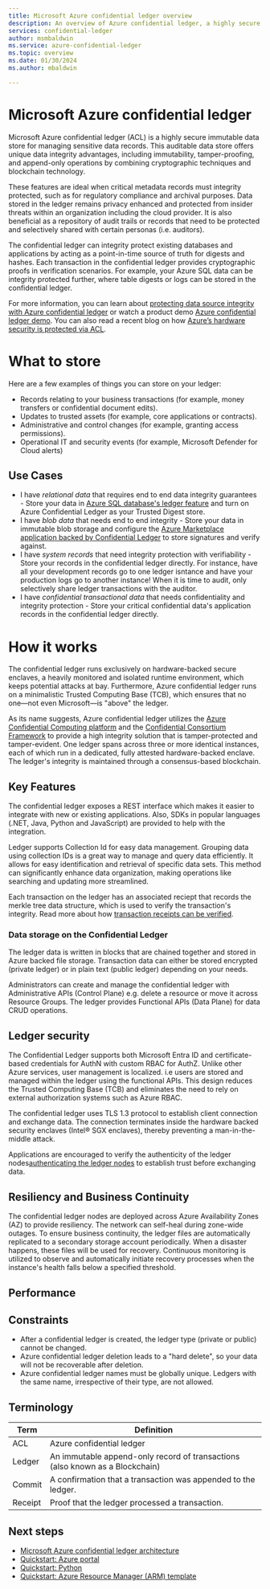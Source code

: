 ```yaml
---
title: Microsoft Azure confidential ledger overview
description: An overview of Azure confidential ledger, a highly secure service for managing sensitive data records with traceability, auditability, and integrity
services: confidential-ledger
author: msmbaldwin
ms.service: azure-confidential-ledger
ms.topic: overview
ms.date: 01/30/2024
ms.author: mbaldwin

---
```

# Microsoft Azure confidential ledger

Microsoft Azure confidential ledger (ACL) is a highly secure immutable data store for managing sensitive data records.  This auditable data store offers unique data integrity advantages, including immutability, tamper-proofing, and append-only operations by combining cryptographic techniques and blockchain technology. 

These features are ideal when critical metadata records must integrity protected, such as for regulatory compliance and archival purposes. Data stored in the ledger remains privacy enhanced and protected from insider threats within an organization including the cloud provider.  It is also beneficial as a repository of audit trails or records that need to be protected and selectively shared with certain personas (i.e. auditors).

The confidential ledger can integrity protect existing databases and applications by acting as a point-in-time source of truth for digests and hashes. Each transaction in the confidential ledger provides cryptographic proofs in verification scenarios.   For example, your Azure SQL data can be integrity protected further, where table digests or logs can be stored in the confidential ledger. 

For more information, you can learn about [protecting data source integrity with Azure confidential ledger](https://www.youtube.com/watch?v=lJSn46id-64) or watch a product demo [Azure confidential ledger demo](https://www.youtube.com/watch?v=Cg0-5moftP0). You can also read a recent blog on how [Azure’s hardware security is protected via ACL](https://azure.microsoft.com/en-us/blog/microsoft-azure-confidential-ledger-enhancing-customer-trust-in-azures-hardware-supply-chain/).

# What to store 
Here are a few examples of things you can store on your ledger:

- Records relating to your business transactions (for example, money transfers or confidential document edits).
- Updates to trusted assets (for example, core applications or contracts).
- Administrative and control changes (for example, granting access permissions).
- Operational IT and security events (for example, Microsoft Defender for Cloud alerts)

## Use Cases

- I have *relational data* that requires end to end data integrity guarantees - Store your data in [Azure SQL database's ledger feature](https://learn.microsoft.com/en-us/sql/relational-databases/security/ledger/ledger-overview?view=sql-server-ver16) and turn on Azure Confidential Ledger as your Trusted Digest store.
- I have *blob data* that needs end to end integrity - Store your data in immutable blob storage and configure the [Azure Marketplace application backed by Confidential Ledger](https://azuremarketplace.microsoft.com/en-us/marketplace/apps/azureconfidentialledger.acl-blob-storage?tab=Overview) to store signatures and verify against.
- I have *system records* that need integrity protection with verifiability - Store your records in the confidential ledger directly. For instance, have all your development records go to one ledger isntance and have your production logs go to another instance! When it is time to audit, only selectively share ledger transactions with the auditor.
- I have *confidential transactional data* that needs confidentiality and integrity protection - Store your critical confidential data's application records in the confidential ledger directly.


# How it works

The confidential ledger runs exclusively on hardware-backed secure enclaves, a heavily monitored and isolated runtime environment, which keeps potential attacks at bay. Furthermore, Azure confidential ledger runs on a minimalistic Trusted Computing Base (TCB), which ensures that no one⁠—not even Microsoft⁠—is "above" the ledger.

As its name suggests, Azure confidential ledger utilizes the [Azure Confidential Computing platform](/azure/confidential-computing) and the [Confidential Consortium Framework](https://www.microsoft.com/en-us/research/project/confidential-consortium-framework) to provide a high integrity solution that is tamper-protected and tamper-evident. One ledger spans across three or more identical instances, each of which run in a dedicated, fully attested hardware-backed enclave. The ledger's integrity is maintained through a consensus-based blockchain.

## Key Features

The confidential ledger exposes a REST interface which makes it easier to integrate with new or existing applications. Also, SDKs in popular languages (.NET, Java, Python and JavaScript) are provided to help with the integration. 

Ledger supports Collection Id for easy data management. Grouping data using collection IDs is a great way to manage and query data efficiently. It allows for easy identification and retrieval of specific data sets. This method can significantly enhance data organization, making operations like searching and updating more streamlined.  

Each transaction on the ledger has an associated reciept that records the merkle tree data structure, which is used to verify the transaction's integrity. Read more about how [transaction receipts can be verified](https://learn.microsoft.com/en-us/azure/confidential-ledger/write-transaction-receipts). 

### Data storage on the Confidential Ledger

The ledger data is written in blocks that are chained together and stored in Azure backed file storage. Transaction data can either be stored encrypted (private ledger) or in plain text (public ledger) depending on your needs.

Administrators can create and manage the confidential ledger with Administrative APIs (Control Plane) e.g. delete a resource or move it across Resource Groups. The ledger provides Functional APIs (Data Plane) for data CRUD operations.

## Ledger security

The Confidential Ledger supports both Microsoft Entra ID and certificate-based credentials for AuthN with custom RBAC for AuthZ. Unlike other Azure services, user management is localized. i.e users are stored and managed within the ledger using the functional APIs. This design reduces the Trusted Computing Base (TCB) and eliminates the need to rely on external authorization systems such as Azure RBAC.

The confidential ledger uses TLS 1.3 protocol to establish client connection and exchange data. The connection terminates inside the hardware backed security enclaves (Intel® SGX enclaves), thereby preventing a man-in-the-middle attack.

Applications are encouraged to verify the authenticity of the ledger nodes[authenticating the ledger nodes](https://learn.microsoft.com/en-us/azure/confidential-ledger/authenticate-ledger-nodes) to establish trust before exchanging data.

## Resiliency and Business Continuity

The confidential ledger nodes are deployed across Azure Availability Zones (AZ) to provide resiliency. The network can self-heal during zone-wide outages. To ensure business continuity, the ledger files are automatically replicated to a secondary storage account periodically. When a disaster happens, these files will be used for recovery. Continuous monitoring is utilized to observe and automatically initiate recovery processes when the instance's health falls below a specified threshold.

## Performance 
<insert copy>
  
## Constraints

- After a confidential ledger is created, the ledger type (private or public) cannot be changed.
- Azure confidential ledger deletion leads to a "hard delete", so your data will not be recoverable after deletion.
- Azure confidential ledger names must be globally unique. Ledgers with the same name, irrespective of their type, are not allowed.

## Terminology

| Term | Definition |
|--|--|
| ACL | Azure confidential ledger |
| Ledger | An immutable append-only record of transactions (also known as a Blockchain) |
| Commit | A confirmation that a transaction was appended to the ledger. |
| Receipt | Proof that the ledger processed a transaction. |

## Next steps

- [Microsoft Azure confidential ledger architecture](architecture.md)
- [Quickstart: Azure portal](quickstart-portal.md)
- [Quickstart: Python](quickstart-python.md)
- [Quickstart: Azure Resource Manager (ARM) template](quickstart-template.md)
